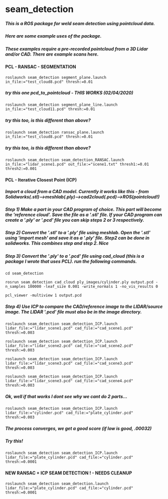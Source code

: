 # seam_detection

##### This is a ROS package for weld seam detection using pointcloud data.

##### Here are some example uses of the package.

##### These examples require a pre-recorded pointcloud from a 3D Lidar and/or CAD. There are example scans here.

#### PCL - RANSAC - SEGMENTATION

`roslaunch seam_detection segment_plane.launch in_file:="test_cloud8.pcd" thresh:=0.01`

##### try this one pcd_to_pointcloud - THIS WORKS (02/04/2020)

`roslaunch seam_detection segment_plane_line.launch in_file:="test_cloud11.pcd" thresh:=0.01`

##### try this too, is this different than above?

`roslaunch seam_detection ransac_plane.launch in_file:="test_cloud8.pcd" thresh:=0.01`

##### try this too, is this different than above?

`roslaunch seam_detection seam_detection_RANSAC.launch in_file:="lidar_scene1.pcd" out_file:="scene1.txt" thresh1:=0.01 thresh2:=0.001`

#### PCL - Iterative Closest Point (ICP)

##### Import a cloud from a CAD model. Currently it works like this - from Solidworks(.stl)-->meshlab(.ply)-->cad2cloud(.pcd)-->ROS(pointcloud!)

##### Step 1) Make a part in your CAD program of choice. This part will become the 'reference cloud'. Save the file as a '.stl' file. If your CAD program can create a '.ply' or '.pcd' file you can skip steps 2 or 3 respectively.

##### Step 2) Convert the '.stl' to a '.ply' file using meshlab. Open the '.stl' using 'import mesh' and save it as a '.ply' file. Step2 can be done in solidworks. This combines step and step 2. Nice

##### Step 3) Convert the '.ply' to a '.pcd' file using cad_cloud (this is a package I wrote that uses PCL). run the following commands.

`cd seam_detection`

`rosrun seam_detection cad_cloud ply_images/cylinder.ply output.pcd -n_samples 100000 -leaf_size 0.001 -write_normals 1 -no_vis_results 0`

`pcl_viewer -multiview 1 output.pcd`

##### Step 4) Use ICP to compare the CAD/reference image to the LIDAR/source image. The LIDAR '.pcd' file must also be in the image directory.

`roslaunch seam_detection seam_detection_ICP.launch lidar_file:="lidar_scene1.pcd" cad_file:="cad_scene1.pcd"  thresh:=0.003`

`roslaunch seam_detection seam_detection_ICP.launch lidar_file:="lidar_scene2.pcd" cad_file:="cad_scene2.pcd"  thresh:=0.003`

`roslaunch seam_detection seam_detection_ICP.launch lidar_file:="lidar_scene3.pcd" cad_file:="cad_scene3.pcd"  thresh:=0.003`

`roslaunch seam_detection seam_detection_ICP.launch lidar_file:="lidar_scene3.pcd" cad_file:="cad_scene4.pcd"  thresh:=0.003`

##### Ok, well if that works I dont see why we cant do 2 parts...


`roslaunch seam_detection seam_detection_ICP.launch lidar_file:="cylinder.pcd" cad_file:="plate_cylinder.pcd"  thresh:=0.003`
##### The process converges, we get a good score (if low is good, .00032)

##### Try this!

`roslaunch seam_detection seam_detection_ICP.launch lidar_file:="plate_cylinder.pcd" cad_file:="cylinder.pcd"  thresh:=0.0001`

#### NEW RANSAC + ICP SEAM DETECTION ! - NEEDS CLEANUP

`roslaunch seam_detection seam_detection.launch lidar_file:="plate_cylinder.pcd" cad_file:="cylinder.pcd" thresh:=0.0001`
